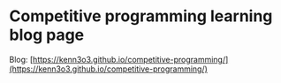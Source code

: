 # Competitive programming learning blog page

Blog: [https://kenn3o3.github.io/competitive-programming/](https://kenn3o3.github.io/competitive-programming/)
